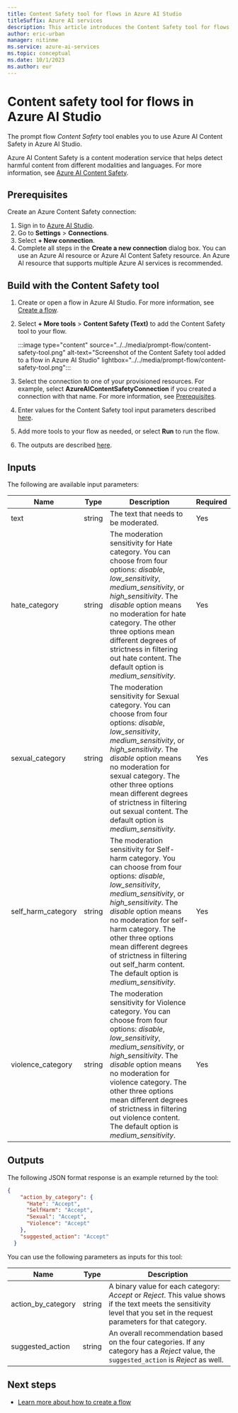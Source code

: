 ```yaml
---
title: Content Safety tool for flows in Azure AI Studio
titleSuffix: Azure AI services
description: This article introduces the Content Safety tool for flows in Azure AI Studio.
author: eric-urban
manager: nitinme
ms.service: azure-ai-services
ms.topic: conceptual
ms.date: 10/1/2023
ms.author: eur
---
```


# Content safety tool for flows in Azure AI Studio

The prompt flow *Content Safety* tool enables you to use Azure AI Content Safety in Azure AI Studio.

Azure AI Content Safety is a content moderation service that helps detect harmful content from different modalities and languages. For more information, see [Azure AI Content Safety](/azure/ai-services/content-safety/).

## Prerequisites

Create an Azure Content Safety connection:
1. Sign in to [Azure AI Studio](https://studio.azureml.net/).
1. Go to **Settings** > **Connections**.
1. Select **+ New connection**.
1. Complete all steps in the **Create a new connection** dialog box. You can use an Azure AI resource or Azure AI Content Safety resource. An Azure AI resource that supports multiple Azure AI services is recommended. 

## Build with the Content Safety tool

1. Create or open a flow in Azure AI Studio. For more information, see [Create a flow](../flow-develop.md).
1. Select **+ More tools** > **Content Safety (Text)** to add the Content Safety tool to your flow.

    :::image type="content" source="../../media/prompt-flow/content-safety-tool.png" alt-text="Screenshot of the Content Safety tool added to a flow in Azure AI Studio" lightbox="../../media/prompt-flow/content-safety-tool.png":::

1. Select the connection to one of your provisioned resources. For example, select **AzureAIContentSafetyConnection** if you created a connection with that name. For more information, see [Prerequisites](#prerequisites).
1. Enter values for the Content Safety tool input parameters described [here](#inputs).
1. Add more tools to your flow as needed, or select **Run** to run the flow.
1. The outputs are described [here](#outputs).

## Inputs

The following are available input parameters:

| Name | Type | Description | Required |
| ---- | ---- | ----------- | -------- |
| text | string | The text that needs to be moderated. | Yes |
| hate_category | string | The moderation sensitivity for Hate category. You can choose from four options: *disable*, *low_sensitivity*, *medium_sensitivity*, or *high_sensitivity*. The *disable* option means no moderation for hate category. The other three options mean different degrees of strictness in filtering out hate content. The default option is *medium_sensitivity*. | Yes |
| sexual_category | string | The moderation sensitivity for Sexual category. You can choose from four options: *disable*, *low_sensitivity*, *medium_sensitivity*, or *high_sensitivity*. The *disable* option means no moderation for sexual category. The other three options mean different degrees of strictness in filtering out sexual content. The default option is *medium_sensitivity*. | Yes |
| self_harm_category | string | The moderation sensitivity for Self-harm category. You can choose from four options: *disable*, *low_sensitivity*, *medium_sensitivity*, or *high_sensitivity*. The *disable* option means no moderation for self-harm category. The other three options mean different degrees of strictness in filtering out self_harm content. The default option is *medium_sensitivity*. | Yes |
| violence_category | string | The moderation sensitivity for Violence category. You can choose from four options: *disable*, *low_sensitivity*, *medium_sensitivity*, or *high_sensitivity*. The *disable* option means no moderation for violence category. The other three options mean different degrees of strictness in filtering out violence content. The default option is *medium_sensitivity*. | Yes |

## Outputs

The following JSON format response is an example returned by the tool:

```json
{
    "action_by_category": {
      "Hate": "Accept",
      "SelfHarm": "Accept",
      "Sexual": "Accept",
      "Violence": "Accept"
    },
    "suggested_action": "Accept"
  }
```

You can use the following parameters as inputs for this tool:

| Name | Type | Description | 
| ---- | ---- | ----------- | 
| action_by_category | string | A binary value for each category: *Accept* or *Reject*. This value shows if the text meets the sensitivity level that you set in the request parameters for that category. | 
| suggested_action | string | An overall recommendation based on the four categories. If any category has a *Reject* value, the `suggested_action` is *Reject* as well. |



## Next steps

- [Learn more about how to create a flow](../flow-develop.md)

